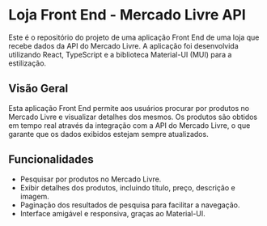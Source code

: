 # Loja Front End - Mercado Livre API

Este é o repositório do projeto de uma aplicação Front End de uma loja que recebe dados da API do Mercado Livre. A aplicação foi desenvolvida utilizando React, TypeScript e a biblioteca Material-UI (MUI) para a estilização.

## Visão Geral

Esta aplicação Front End permite aos usuários procurar por produtos no Mercado Livre e visualizar detalhes dos mesmos. Os produtos são obtidos em tempo real através da integração com a API do Mercado Livre, o que garante que os dados exibidos estejam sempre atualizados.

## Funcionalidades

- Pesquisar por produtos no Mercado Livre.
- Exibir detalhes dos produtos, incluindo título, preço, descrição e imagem.
- Paginação dos resultados de pesquisa para facilitar a navegação.
- Interface amigável e responsiva, graças ao Material-UI.
